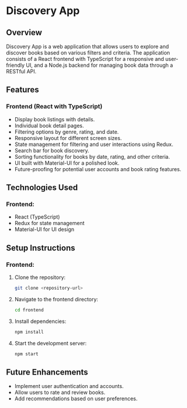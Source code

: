 # Discovery App

## Overview
Discovery App is a web application that allows users to explore and discover books based on various filters and criteria. The application consists of a React frontend with TypeScript for a responsive and user-friendly UI, and a Node.js backend for managing book data through a RESTful API.

## Features

### Frontend (React with TypeScript)
- Display book listings with details.
- Individual book detail pages.
- Filtering options by genre, rating, and date.
- Responsive layout for different screen sizes.
- State management for filtering and user interactions using Redux.
- Search bar for book discovery.
- Sorting functionality for books by date, rating, and other criteria.
- UI built with Material-UI for a polished look.
- Future-proofing for potential user accounts and book rating features.


## Technologies Used

### Frontend:
- React (TypeScript)
- Redux for state management
- Material-UI for UI design


## Setup Instructions

### Frontend:
1. Clone the repository:
   ```bash
   git clone <repository-url>
   ```
2. Navigate to the frontend directory:
   ```bash
   cd frontend
   ```
3. Install dependencies:
   ```bash
   npm install
   ```
4. Start the development server:
   ```bash
   npm start
   ```



## Future Enhancements
- Implement user authentication and accounts.
- Allow users to rate and review books.
- Add recommendations based on user preferences.

